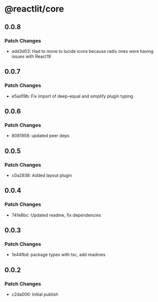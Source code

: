 # @reactlit/core

## 0.0.8

### Patch Changes

- add3d03: Had to move to lucide icons because radix ones were having issues with React19

## 0.0.7

### Patch Changes

- e5ad19b: Fix import of deep-equal and simplify plugin typing

## 0.0.6

### Patch Changes

- 8081958: updated peer deps

## 0.0.5

### Patch Changes

- c0a2938: Added layout plugin

## 0.0.4

### Patch Changes

- 741e8bc: Updated readme, fix dependencies

## 0.0.3

### Patch Changes

- 1e44fbd: package types with tsc, add readmes

## 0.0.2

### Patch Changes

- c2da006: Initial publish
